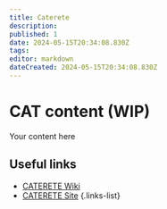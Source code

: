 ```yaml
---
title: Caterete
description: 
published: 1
date: 2024-05-15T20:34:08.830Z
tags: 
editor: markdown
dateCreated: 2024-05-15T20:34:08.830Z
---
```


# CAT content (WIP)
Your content here

## Useful links

- [CATERETE Wiki](/Beamlines/Caterete/cat_intro)
- [CATERETE Site](https://lnls.cnpem.br/grupos/caterete/)
{.links-list}